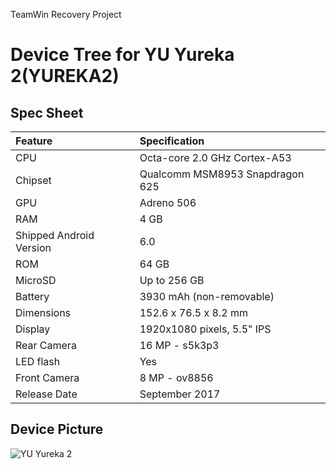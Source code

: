 TeamWin Recovery Project

# Device Tree for YU Yureka 2(YUREKA2)

## Spec Sheet

| Feature                 | Specification                     |
| :---------------------- | :-------------------------------- |
| CPU                     | Octa-core 2.0 GHz Cortex-A53      |
| Chipset                 | Qualcomm MSM8953 Snapdragon 625   |
| GPU                     | Adreno 506                        |
| RAM                     | 4 GB                              |
| Shipped Android Version | 6.0                               |
| ROM                     | 64 GB                             |
| MicroSD                 | Up to 256 GB                      |
| Battery                 | 3930 mAh (non-removable)          |
| Dimensions              | 152.6 x 76.5 x 8.2 mm             |
| Display                 | 1920x1080 pixels, 5.5" IPS        |
| Rear Camera             | 16 MP - s5k3p3                    |
| LED flash               | Yes                               |
| Front Camera            | 8 MP - ov8856                     |
| Release Date            | September 2017                    |

## Device Picture

![YU Yureka 2](https://cdn2.gsmarena.com/vv/pics/yureka/yu-yureka2-yu5551-1.jpg "YU Yureka 2")


